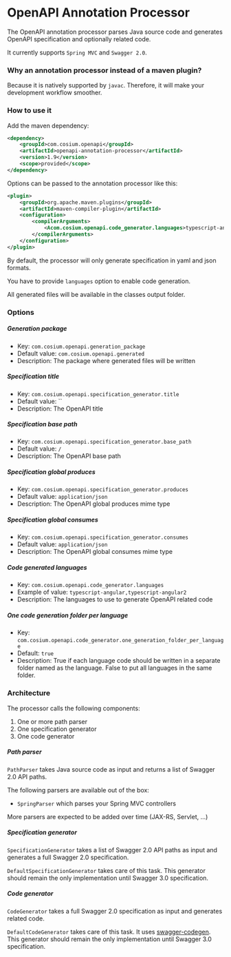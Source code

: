 # OpenAPI Annotation Processor
The OpenAPI annotation processor parses Java source code and generates OpenAPI specification and optionally related code.

It currently supports `Spring MVC` and `Swagger 2.0`.

### Why an annotation processor instead of a maven plugin?
Because it is natively supported by `javac`. Therefore, it will make your development workflow smoother. 

### How to use it
Add the maven dependency:
```xml
<dependency>
    <groupId>com.cosium.openapi</groupId>
    <artifactId>openapi-annotation-processor</artifactId>
    <version>1.9</version>
    <scope>provided</scope>
</dependency>
```
Options can be passed to the annotation processor like this:
```xml
<plugin>
	<groupId>org.apache.maven.plugins</groupId>
	<artifactId>maven-compiler-plugin</artifactId>
	<configuration>
		<compilerArguments>
    		<Acom.cosium.openapi.code_generator.languages>typescript-angular</Acom.cosium.openapi.code_generator.languages>
		</compilerArguments>
	</configuration>
</plugin>
```
By default, the processor will only generate specification in yaml and json formats.

You have to provide `languages` option to enable code generation.

All generated files will be available in the classes output folder.

### Options
##### Generation package
- Key: `com.cosium.openapi.generation_package`
- Default value: `com.cosium.openapi.generated`
- Description: The package where generated files will be written
##### Specification title
- Key: `com.cosium.openapi.specification_generator.title`
- Default value: ``
- Description: The OpenAPI title
##### Specification base path
- Key: `com.cosium.openapi.specification_generator.base_path`
- Default value: `/`
- Description: The OpenAPI base path
##### Specification global produces
- Key: `com.cosium.openapi.specification_generator.produces`
- Default value: `application/json`
- Description: The OpenAPI global produces mime type
##### Specification global consumes
- Key: `com.cosium.openapi.specification_generator.consumes`
- Default value: `application/json`
- Description: The OpenAPI global consumes mime type
##### Code generated languages
- Key: `com.cosium.openapi.code_generator.languages`
- Example of value: `typescript-angular,typescript-angular2`
- Description: The languages to use to generate OpenAPI related code
##### One code generation folder per language
- Key: `com.cosium.openapi.code_generator.one_generation_folder_per_language`
- Default: `true`
- Description: True if each language code should be written in a separate folder named as the language. False to put all languages in the same folder.

### Architecture
The processor calls the following components:
1. One or more path parser
2. One specification generator
3. One code generator

##### Path parser
`PathParser` takes Java source code as input and returns a list of Swagger 2.0 API paths.

The following parsers are available out of the box:
- `SpringParser` which parses your Spring MVC controllers

More parsers are expected to be added over time (JAX-RS, Servlet, ...)

##### Specification generator
`SpecificationGenerator` takes a list of Swagger 2.0 API paths as input and generates a full Swagger 2.0 specification.

`DefaultSpecificationGenerator` takes care of this task. 
This generator should remain the only implementation until Swagger 3.0 specification.

##### Code generator
`CodeGenerator` takes a full Swagger 2.0 specification as input and generates related code.

`DefaultCodeGenerator` takes care of this task. It uses [swagger-codegen](https://github.com/swagger-api/swagger-codegen).
This generator should remain the only implementation until Swagger 3.0 specification.